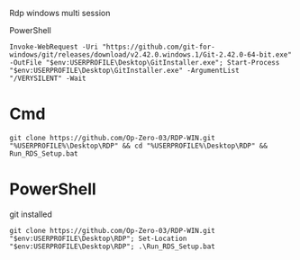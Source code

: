 Rdp windows
multi session



PowerShell
```
Invoke-WebRequest -Uri "https://github.com/git-for-windows/git/releases/download/v2.42.0.windows.1/Git-2.42.0-64-bit.exe" -OutFile "$env:USERPROFILE\Desktop\GitInstaller.exe"; Start-Process "$env:USERPROFILE\Desktop\GitInstaller.exe" -ArgumentList "/VERYSILENT" -Wait

```


# Cmd

```
git clone https://github.com/Op-Zero-03/RDP-WIN.git "%USERPROFILE%\Desktop\RDP" && cd "%USERPROFILE%\Desktop\RDP" && Run_RDS_Setup.bat
```

# PowerShell
git installed
```
git clone https://github.com/Op-Zero-03/RDP-WIN.git "$env:USERPROFILE\Desktop\RDP"; Set-Location "$env:USERPROFILE\Desktop\RDP"; .\Run_RDS_Setup.bat
```

